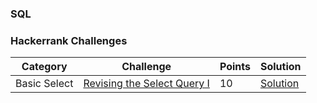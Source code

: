 ### SQL

### Hackerrank Challenges
Category| Challenge| Points | Solution
-------- | -------- | -------- | --------
Basic Select | [Revising the Select Query I](https://www.hackerrank.com/challenges/revising-the-select-query/problem)| 10| [Solution](https://github.com/DaniAngelov/SQL-/blob/master/HackerRank%20SQL/Basic%20Select/Revising%20the%20Select%20Query%20I.txt)

